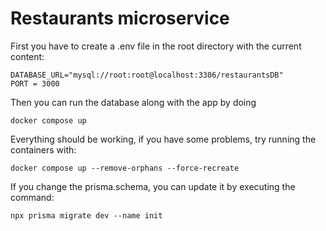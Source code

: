 # Restaurants microservice

First you have to create a .env file in the root directory with the current content:

```
DATABASE_URL="mysql://root:root@localhost:3306/restaurantsDB"
PORT = 3000
```

Then you can run the database along with the app by doing

```
docker compose up
```

Everything should be working, if you have some problems, try running the containers with:

```
docker compose up --remove-orphans --force-recreate
```

If you change the prisma.schema, you can update it by executing the command:

```
npx prisma migrate dev --name init
```
